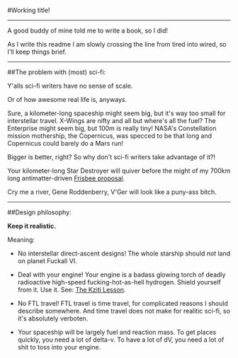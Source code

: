 #Working title!

---

A good buddy of mine told me to write a book, so I did!

As I write this readme I am slowly crossing the line from tired into wired, so I'll keep things brief.

---

##The problem with (most) sci-fi:

Y'alls sci-fi writers have no sense of scale.

Or of how awesome real life is, anyways.

Sure, a kilometer-long spaceship might seem big, but it's way too small for interstellar travel.
X-Wings are nifty and all but where's all the fuel?
The Enterprise might seem big, but 100m is really tiny!
NASA's Constellation mission mothership, the Copernicus, was specced to be that long and Copernicus could barely do a Mars run!

Bigger is better, right?
So why don't sci-fi writers take advantage of it?!

Your kilometer-long Star Destroyer will quiver before the might of my 700km long antimatter-driven [Frisbee proposal](https://web.archive.org/web/20060601234257/http://www.aiaa.org/Participate/Uploads/2003-4676.pdf).

Cry me a river, Gene Roddenberry, V'Ger will look like a puny-ass bitch.

---

##Design philosophy:

**Keep it realistic.**

Meaning:

+ No interstellar direct-ascent designs!
The whole starship should *not* land on planet Fuckall VI.

+ Deal with your engine!
Your engine is a badass glowing torch of deadly radioactive high-speed fucking-hot-as-hell hydrogen.
Shield yourself from it.
Use it.
See: [The Kziti Lesson](http://projectrho.com/public_html/rocket/spacegunexotic.php#propulsion).

+ No FTL travel!
FTL travel is time travel, for complicated reasons I should describe somewhere.
And time travel does not make for realitic sci-fi, so it's absolutely verboten.

+ Your spaceship will be largely fuel and reaction mass.
To get places quickly, you need a lot of delta-v.
To have a lot of dV, you need a lot of shit to toss into your engine.
